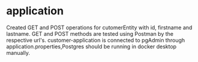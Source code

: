 # application
Created GET and POST operations for cutomerEntity with id, firstname and lastname.
GET and POST methods are tested using Postman by the respective url's.
customer-application is connected to pgAdmin through application.properties,Postgres should be running in docker desktop manually.

